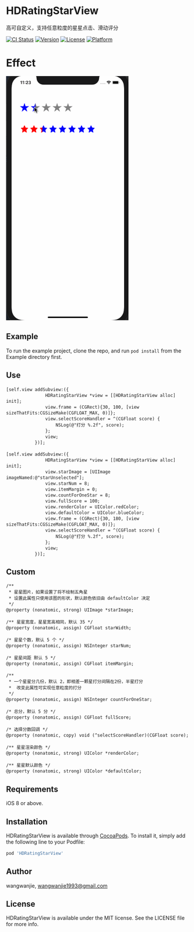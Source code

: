 # HDRatingStarView

高可自定义，支持任意粒度的星星点击、滑动评分

[![CI Status](https://img.shields.io/travis/wangwanjie/HDRatingStarView.svg?style=flat)](https://travis-ci.org/wangwanjie/HDRatingStarView)
[![Version](https://img.shields.io/cocoapods/v/HDRatingStarView.svg?style=flat)](https://cocoapods.org/pods/HDRatingStarView)
[![License](https://img.shields.io/cocoapods/l/HDRatingStarView.svg?style=flat)](https://cocoapods.org/pods/HDRatingStarView)
[![Platform](https://img.shields.io/cocoapods/p/HDRatingStarView.svg?style=flat)](https://cocoapods.org/pods/HDRatingStarView)

# Effect

![Effect](https://github.com/wangwanjie/HDRatingStarView/blob/master/image/demo.gif)

## Example

To run the example project, clone the repo, and run `pod install` from the Example directory first.

## Use

```ObjC
[self.view addSubview:({
               HDRatingStarView *view = [[HDRatingStarView alloc] init];
               view.frame = (CGRect){30, 100, [view sizeThatFits:CGSizeMake(CGFLOAT_MAX, 0)]};
               view.selectScoreHandler = ^(CGFloat score) {
                   NSLog(@"打分 %.2f", score);
               };
               view;
           })];

[self.view addSubview:({
               HDRatingStarView *view = [[HDRatingStarView alloc] init];
               view.starImage = [UIImage imageNamed:@"starUnselected"];
               view.starNum = 8;
               view.itemMargin = 0;
               view.countForOneStar = 8;
               view.fullScore = 100;
               view.renderColor = UIColor.redColor;
               view.defaultColor = UIColor.blueColor;
               view.frame = (CGRect){30, 180, [view sizeThatFits:CGSizeMake(CGFLOAT_MAX, 0)]};
               view.selectScoreHandler = ^(CGFloat score) {
                   NSLog(@"打分 %.2f", score);
               };
               view;
           })];
```

## Custom

```
/**
 * 星星图片，如果设置了将不绘制五角星
 * 设置此属性只使用该图的形状，默认颜色依旧由 defaultColor 决定
 */
@property (nonatomic, strong) UIImage *starImage;

/** 星星宽度，星星宽高相同，默认 35 */
@property (nonatomic, assign) CGFloat starWidth;

/* 星星个数，默认 5 个 */
@property (nonatomic, assign) NSInteger starNum;

/* 星星间距 默认 5 */
@property (nonatomic, assign) CGFloat itemMargin;

/**
 * 一个星星分几份，默认 2，即相差一颗星打分间隔在2份，半星打分
 *  改变此属性可实现任意粒度的打分
 */
@property (nonatomic, assign) NSInteger countForOneStar;

/* 总分，默认 5 分 */
@property (nonatomic, assign) CGFloat fullScore;

/* 选择分数回调 */
@property (nonatomic, copy) void (^selectScoreHandler)(CGFloat score);

/** 星星渲染颜色 */
@property (nonatomic, strong) UIColor *renderColor;

/** 星星默认颜色 */
@property (nonatomic, strong) UIColor *defaultColor;
```

## Requirements

iOS 8 or above.

## Installation

HDRatingStarView is available through [CocoaPods](https://cocoapods.org). To install
it, simply add the following line to your Podfile:

```ruby
pod 'HDRatingStarView'
```

## Author

wangwanjie, wangwanjie1993@gmail.com

## License

HDRatingStarView is available under the MIT license. See the LICENSE file for more info.
